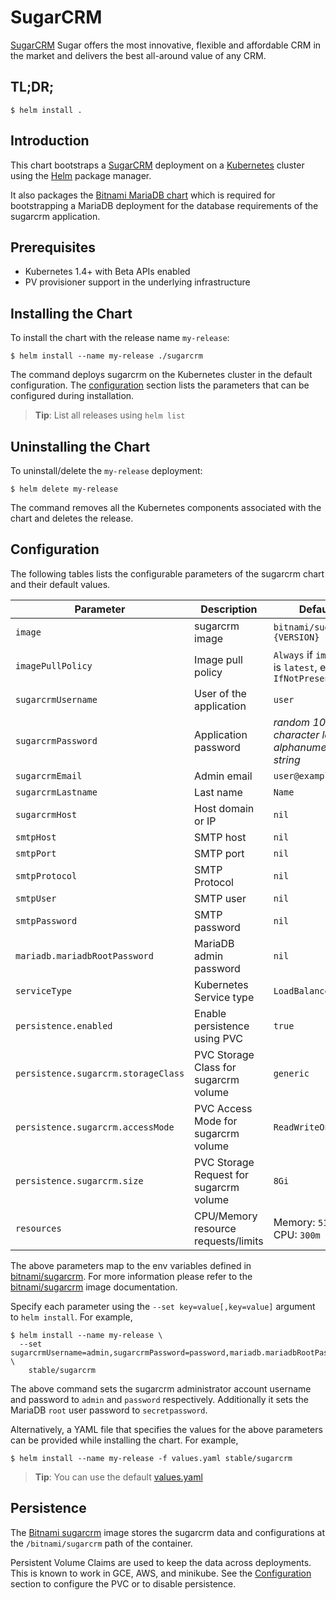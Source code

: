 # SugarCRM

[SugarCRM](https://www.sugarcrm.org) Sugar offers the most innovative, flexible and affordable CRM in the market and delivers the best all-around value of any CRM.

## TL;DR;

```console
$ helm install .
```

## Introduction

This chart bootstraps a [SugarCRM](https://github.com/bitnami/bitnami-docker-sugarcrm) deployment on a [Kubernetes](http://kubernetes.io) cluster using the [Helm](https://helm.sh) package manager.

It also packages the [Bitnami MariaDB chart](https://github.com/kubernetes/charts/tree/master/stable/mariadb) which is required for bootstrapping a MariaDB deployment for the database requirements of the sugarcrm application.

## Prerequisites

- Kubernetes 1.4+ with Beta APIs enabled
- PV provisioner support in the underlying infrastructure

## Installing the Chart

To install the chart with the release name `my-release`:

```console
$ helm install --name my-release ./sugarcrm
```

The command deploys sugarcrm on the Kubernetes cluster in the default configuration. The [configuration](#configuration) section lists the parameters that can be configured during installation.

> **Tip**: List all releases using `helm list`

## Uninstalling the Chart

To uninstall/delete the `my-release` deployment:

```console
$ helm delete my-release
```

The command removes all the Kubernetes components associated with the chart and deletes the release.

## Configuration

The following tables lists the configurable parameters of the sugarcrm chart and their default values.

|              Parameter               |               Description                |                         Default                         |
|--------------------------------------|------------------------------------------|---------------------------------------------------------|
| `image`                              | sugarcrm image                           | `bitnami/sugarcrm:{VERSION}`                            |
| `imagePullPolicy`                    | Image pull policy                        | `Always` if `imageTag` is `latest`, else `IfNotPresent` |
| `sugarcrmUsername`                   | User of the application                  | `user`                                                  |
| `sugarcrmPassword`                   | Application password                     | _random 10 character long alphanumeric string_          |
| `sugarcrmEmail`                      | Admin email                              | `user@example.com`                                      |
| `sugarcrmLastname`                   | Last name                                | `Name`                                                  |
| `sugarcrmHost`                       | Host domain or IP                        | `nil`                                                   |
| `smtpHost`                           | SMTP host                                | `nil`                                                   |
| `smtpPort`                           | SMTP port                                | `nil`                                                   |
| `smtpProtocol`                       | SMTP Protocol                            | `nil`                                                   |
| `smtpUser`                           | SMTP user                                | `nil`                                                   |
| `smtpPassword`                       | SMTP password                            | `nil`                                                   |
| `mariadb.mariadbRootPassword`        | MariaDB admin password                   | `nil`                                                   |
| `serviceType`                        | Kubernetes Service type                  | `LoadBalancer`                                          |
| `persistence.enabled`                | Enable persistence using PVC             | `true`                                                  |
| `persistence.sugarcrm.storageClass`  | PVC Storage Class for sugarcrm volume    | `generic`                                               |
| `persistence.sugarcrm.accessMode`    | PVC Access Mode for sugarcrm volume      | `ReadWriteOnce`                                         |
| `persistence.sugarcrm.size`          | PVC Storage Request for sugarcrm volume  | `8Gi`                                                   |
| `resources`                          | CPU/Memory resource requests/limits      | Memory: `512Mi`, CPU: `300m`                            |

The above parameters map to the env variables defined in [bitnami/sugarcrm](http://github.com/bitnami/bitnami-docker-sugarcrm). For more information please refer to the [bitnami/sugarcrm](http://github.com/bitnami/bitnami-docker-sugarcrm) image documentation.

Specify each parameter using the `--set key=value[,key=value]` argument to `helm install`. For example,

```console
$ helm install --name my-release \
  --set sugarcrmUsername=admin,sugarcrmPassword=password,mariadb.mariadbRootPassword=secretpassword \
    stable/sugarcrm
```

The above command sets the sugarcrm administrator account username and password to `admin` and `password` respectively. Additionally it sets the MariaDB `root` user password to `secretpassword`.

Alternatively, a YAML file that specifies the values for the above parameters can be provided while installing the chart. For example,

```console
$ helm install --name my-release -f values.yaml stable/sugarcrm
```

> **Tip**: You can use the default [values.yaml](values.yaml)

## Persistence

The [Bitnami sugarcrm](https://github.com/bitnami/bitnami-docker-sugarcrm) image stores the sugarcrm data and configurations at the `/bitnami/sugarcrm` path of the container.

Persistent Volume Claims are used to keep the data across deployments. This is known to work in GCE, AWS, and minikube.
See the [Configuration](#configuration) section to configure the PVC or to disable persistence.
